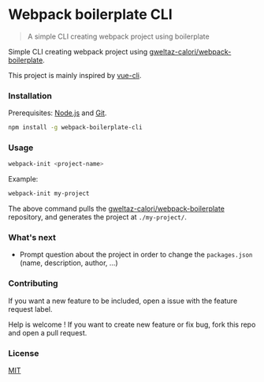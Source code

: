 # Webpack boilerplate CLI

> A simple CLI creating webpack project using boilerplate

Simple CLI creating webpack project using [gweltaz-calori/webpack-boilerplate](https://github.com/gweltaz-calori/webpack-boilerplate).

This project is mainly inspired by [vue-cli](https://github.com/vuejs/vue-cli).

### Installation

Prerequisites: [Node.js](https://nodejs.org/en/) and [Git](https://git-scm.com/).

``` bash
npm install -g webpack-boilerplate-cli
```


### Usage

``` bash
webpack-init <project-name>
```

Example:

``` bash
webpack-init my-project
```

The above command pulls the [gweltaz-calori/webpack-boilerplate](https://github.com/gweltaz-calori/webpack-boilerplate) repository, and generates the project at `./my-project/`.

### What's next

* Prompt question about the project in order to change the ```packages.json``` (name, description, author, ...)

### Contributing

If you want a new feature to be included, open a issue with the feature request label.

Help is welcome ! If you want to create new feature or fix bug, fork this repo and open a pull request.


### License

[MIT](http://opensource.org/licenses/MIT)